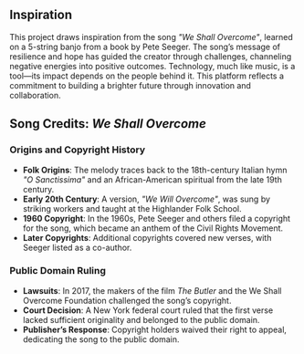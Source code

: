## Inspiration

This project draws inspiration from the song *"We Shall Overcome"*, learned on a 5-string banjo from a book by Pete Seeger. The song’s message of resilience and hope has guided the creator through challenges, channeling negative energies into positive outcomes. Technology, much like music, is a tool—its impact depends on the people behind it. This platform reflects a commitment to building a brighter future through innovation and collaboration.

## Song Credits: *We Shall Overcome*

### Origins and Copyright History
- **Folk Origins**: The melody traces back to the 18th-century Italian hymn *"O Sanctissima"* and an African-American spiritual from the late 19th century.
- **Early 20th Century**: A version, *"We Will Overcome"*, was sung by striking workers and taught at the Highlander Folk School.
- **1960 Copyright**: In the 1960s, Pete Seeger and others filed a copyright for the song, which became an anthem of the Civil Rights Movement.
- **Later Copyrights**: Additional copyrights covered new verses, with Seeger listed as a co-author.

### Public Domain Ruling
- **Lawsuits**: In 2017, the makers of the film *The Butler* and the We Shall Overcome Foundation challenged the song’s copyright.
- **Court Decision**: A New York federal court ruled that the first verse lacked sufficient originality and belonged to the public domain.
- **Publisher’s Response**: Copyright holders waived their right to appeal, dedicating the song to the public domain.